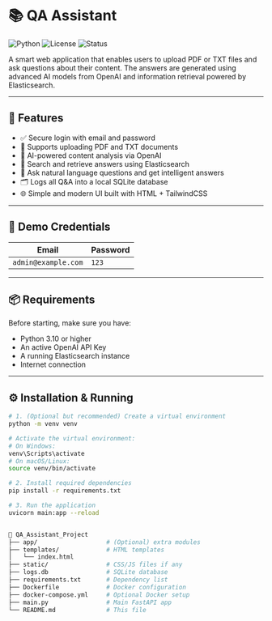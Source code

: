 # 📚 QA Assistant

![Python](https://img.shields.io/badge/Python-3.10%2B-blue)
![License](https://img.shields.io/badge/License-MIT-green)
![Status](https://img.shields.io/badge/Status-Active-brightgreen)

A smart web application that enables users to upload PDF or TXT files and ask questions about their content. The answers are generated using advanced AI models from OpenAI and information retrieval powered by Elasticsearch.

---

## 🚀 Features

- ✅ Secure login with email and password
- 📄 Supports uploading PDF and TXT documents
- 🧠 AI-powered content analysis via OpenAI
- 🔎 Search and retrieve answers using Elasticsearch
- 💬 Ask natural language questions and get intelligent answers
- 🗂️ Logs all Q&A into a local SQLite database
- 🌐 Simple and modern UI built with HTML + TailwindCSS

---

## 🧪 Demo Credentials

| Email                | Password |
|----------------------|----------|
| `admin@example.com`  | `123`    |

---

## 📦 Requirements

Before starting, make sure you have:

- Python 3.10 or higher
- An active OpenAI API Key
- A running Elasticsearch instance
- Internet connection

---

## ⚙️ Installation & Running

```bash
# 1. (Optional but recommended) Create a virtual environment
python -m venv venv

# Activate the virtual environment:
# On Windows:
venv\Scripts\activate
# On macOS/Linux:
source venv/bin/activate

# 2. Install required dependencies
pip install -r requirements.txt

# 3. Run the application
uvicorn main:app --reload


📁 QA_Assistant_Project
├── app/                   # (Optional) extra modules
├── templates/             # HTML templates
│   └── index.html
├── static/                # CSS/JS files if any
├── logs.db                # SQLite database
├── requirements.txt       # Dependency list
├── Dockerfile             # Docker configuration
├── docker-compose.yml     # Optional Docker setup
├── main.py                # Main FastAPI app
└── README.md              # This file
